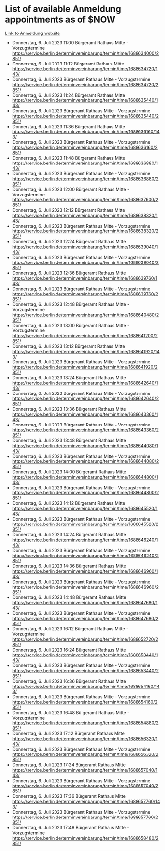 # List of available Anmeldung appointments as of $NOW
[Link to Anmeldung website](https://service.berlin.de/terminvereinbarung/termin/tag.php?termin=1&anliegen[]=120686&dienstleisterlist=122210,122217,327316,122219,327312,122227,327314,122231,327346,122243,327348,122254,122252,329742,122260,329745,122262,329748,122271,327278,122273,327274,122277,327276,330436,122280,327294,122282,327290,122284,327292,122291,327270,122285,327266,122286,327264,122296,327268,150230,329760,122297,327286,122294,327284,122312,329763,122314,329775,122304,327330,122311,327334,122309,327332,317869,122281,327352,122279,329772,122283,122276,327324,122274,327326,122267,329766,122246,327318,122251,327320,122257,327322,122208,327298,122226,327300&herkunft=http%3A%2F%2Fservice.berlin.de%2Fdienstleistung%2F120686%2F)
- Donnerstag, 6. Juli 2023 11:00 Bürgeramt Rathaus Mitte - Vorzugstermine https://service.berlin.de/terminvereinbarung/termin/time/1688634000/2851/
- Donnerstag, 6. Juli 2023 11:12 Bürgeramt Rathaus Mitte https://service.berlin.de/terminvereinbarung/termin/time/1688634720/143/
- Donnerstag, 6. Juli 2023  Bürgeramt Rathaus Mitte - Vorzugstermine https://service.berlin.de/terminvereinbarung/termin/time/1688634720/2851/
- Donnerstag, 6. Juli 2023 11:24 Bürgeramt Rathaus Mitte https://service.berlin.de/terminvereinbarung/termin/time/1688635440/143/
- Donnerstag, 6. Juli 2023  Bürgeramt Rathaus Mitte - Vorzugstermine https://service.berlin.de/terminvereinbarung/termin/time/1688635440/2851/
- Donnerstag, 6. Juli 2023 11:36 Bürgeramt Rathaus Mitte https://service.berlin.de/terminvereinbarung/termin/time/1688636160/143/
- Donnerstag, 6. Juli 2023  Bürgeramt Rathaus Mitte - Vorzugstermine https://service.berlin.de/terminvereinbarung/termin/time/1688636160/2851/
- Donnerstag, 6. Juli 2023 11:48 Bürgeramt Rathaus Mitte https://service.berlin.de/terminvereinbarung/termin/time/1688636880/143/
- Donnerstag, 6. Juli 2023  Bürgeramt Rathaus Mitte - Vorzugstermine https://service.berlin.de/terminvereinbarung/termin/time/1688636880/2851/
- Donnerstag, 6. Juli 2023 12:00 Bürgeramt Rathaus Mitte - Vorzugstermine https://service.berlin.de/terminvereinbarung/termin/time/1688637600/2851/
- Donnerstag, 6. Juli 2023 12:12 Bürgeramt Rathaus Mitte https://service.berlin.de/terminvereinbarung/termin/time/1688638320/143/
- Donnerstag, 6. Juli 2023  Bürgeramt Rathaus Mitte - Vorzugstermine https://service.berlin.de/terminvereinbarung/termin/time/1688638320/2851/
- Donnerstag, 6. Juli 2023 12:24 Bürgeramt Rathaus Mitte https://service.berlin.de/terminvereinbarung/termin/time/1688639040/143/
- Donnerstag, 6. Juli 2023  Bürgeramt Rathaus Mitte - Vorzugstermine https://service.berlin.de/terminvereinbarung/termin/time/1688639040/2851/
- Donnerstag, 6. Juli 2023 12:36 Bürgeramt Rathaus Mitte https://service.berlin.de/terminvereinbarung/termin/time/1688639760/143/
- Donnerstag, 6. Juli 2023  Bürgeramt Rathaus Mitte - Vorzugstermine https://service.berlin.de/terminvereinbarung/termin/time/1688639760/2851/
- Donnerstag, 6. Juli 2023 12:48 Bürgeramt Rathaus Mitte - Vorzugstermine https://service.berlin.de/terminvereinbarung/termin/time/1688640480/2851/
- Donnerstag, 6. Juli 2023 13:00 Bürgeramt Rathaus Mitte - Vorzugstermine https://service.berlin.de/terminvereinbarung/termin/time/1688641200/2851/
- Donnerstag, 6. Juli 2023 13:12 Bürgeramt Rathaus Mitte https://service.berlin.de/terminvereinbarung/termin/time/1688641920/143/
- Donnerstag, 6. Juli 2023  Bürgeramt Rathaus Mitte - Vorzugstermine https://service.berlin.de/terminvereinbarung/termin/time/1688641920/2851/
- Donnerstag, 6. Juli 2023 13:24 Bürgeramt Rathaus Mitte https://service.berlin.de/terminvereinbarung/termin/time/1688642640/143/
- Donnerstag, 6. Juli 2023  Bürgeramt Rathaus Mitte - Vorzugstermine https://service.berlin.de/terminvereinbarung/termin/time/1688642640/2851/
- Donnerstag, 6. Juli 2023 13:36 Bürgeramt Rathaus Mitte https://service.berlin.de/terminvereinbarung/termin/time/1688643360/143/
- Donnerstag, 6. Juli 2023  Bürgeramt Rathaus Mitte - Vorzugstermine https://service.berlin.de/terminvereinbarung/termin/time/1688643360/2851/
- Donnerstag, 6. Juli 2023 13:48 Bürgeramt Rathaus Mitte https://service.berlin.de/terminvereinbarung/termin/time/1688644080/143/
- Donnerstag, 6. Juli 2023  Bürgeramt Rathaus Mitte - Vorzugstermine https://service.berlin.de/terminvereinbarung/termin/time/1688644080/2851/
- Donnerstag, 6. Juli 2023 14:00 Bürgeramt Rathaus Mitte https://service.berlin.de/terminvereinbarung/termin/time/1688644800/143/
- Donnerstag, 6. Juli 2023  Bürgeramt Rathaus Mitte - Vorzugstermine https://service.berlin.de/terminvereinbarung/termin/time/1688644800/2851/
- Donnerstag, 6. Juli 2023 14:12 Bürgeramt Rathaus Mitte https://service.berlin.de/terminvereinbarung/termin/time/1688645520/143/
- Donnerstag, 6. Juli 2023  Bürgeramt Rathaus Mitte - Vorzugstermine https://service.berlin.de/terminvereinbarung/termin/time/1688645520/2851/
- Donnerstag, 6. Juli 2023 14:24 Bürgeramt Rathaus Mitte https://service.berlin.de/terminvereinbarung/termin/time/1688646240/143/
- Donnerstag, 6. Juli 2023  Bürgeramt Rathaus Mitte - Vorzugstermine https://service.berlin.de/terminvereinbarung/termin/time/1688646240/2851/
- Donnerstag, 6. Juli 2023 14:36 Bürgeramt Rathaus Mitte https://service.berlin.de/terminvereinbarung/termin/time/1688646960/143/
- Donnerstag, 6. Juli 2023  Bürgeramt Rathaus Mitte - Vorzugstermine https://service.berlin.de/terminvereinbarung/termin/time/1688646960/2851/
- Donnerstag, 6. Juli 2023 14:48 Bürgeramt Rathaus Mitte https://service.berlin.de/terminvereinbarung/termin/time/1688647680/143/
- Donnerstag, 6. Juli 2023  Bürgeramt Rathaus Mitte - Vorzugstermine https://service.berlin.de/terminvereinbarung/termin/time/1688647680/2851/
- Donnerstag, 6. Juli 2023 16:12 Bürgeramt Rathaus Mitte - Vorzugstermine https://service.berlin.de/terminvereinbarung/termin/time/1688652720/2851/
- Donnerstag, 6. Juli 2023 16:24 Bürgeramt Rathaus Mitte https://service.berlin.de/terminvereinbarung/termin/time/1688653440/143/
- Donnerstag, 6. Juli 2023  Bürgeramt Rathaus Mitte - Vorzugstermine https://service.berlin.de/terminvereinbarung/termin/time/1688653440/2851/
- Donnerstag, 6. Juli 2023 16:36 Bürgeramt Rathaus Mitte https://service.berlin.de/terminvereinbarung/termin/time/1688654160/143/
- Donnerstag, 6. Juli 2023  Bürgeramt Rathaus Mitte - Vorzugstermine https://service.berlin.de/terminvereinbarung/termin/time/1688654160/2851/
- Donnerstag, 6. Juli 2023 16:48 Bürgeramt Rathaus Mitte - Vorzugstermine https://service.berlin.de/terminvereinbarung/termin/time/1688654880/2851/
- Donnerstag, 6. Juli 2023 17:12 Bürgeramt Rathaus Mitte https://service.berlin.de/terminvereinbarung/termin/time/1688656320/143/
- Donnerstag, 6. Juli 2023  Bürgeramt Rathaus Mitte - Vorzugstermine https://service.berlin.de/terminvereinbarung/termin/time/1688656320/2851/
- Donnerstag, 6. Juli 2023 17:24 Bürgeramt Rathaus Mitte https://service.berlin.de/terminvereinbarung/termin/time/1688657040/143/
- Donnerstag, 6. Juli 2023  Bürgeramt Rathaus Mitte - Vorzugstermine https://service.berlin.de/terminvereinbarung/termin/time/1688657040/2851/
- Donnerstag, 6. Juli 2023 17:36 Bürgeramt Rathaus Mitte https://service.berlin.de/terminvereinbarung/termin/time/1688657760/143/
- Donnerstag, 6. Juli 2023  Bürgeramt Rathaus Mitte - Vorzugstermine https://service.berlin.de/terminvereinbarung/termin/time/1688657760/2851/
- Donnerstag, 6. Juli 2023 17:48 Bürgeramt Rathaus Mitte - Vorzugstermine https://service.berlin.de/terminvereinbarung/termin/time/1688658480/2851/
